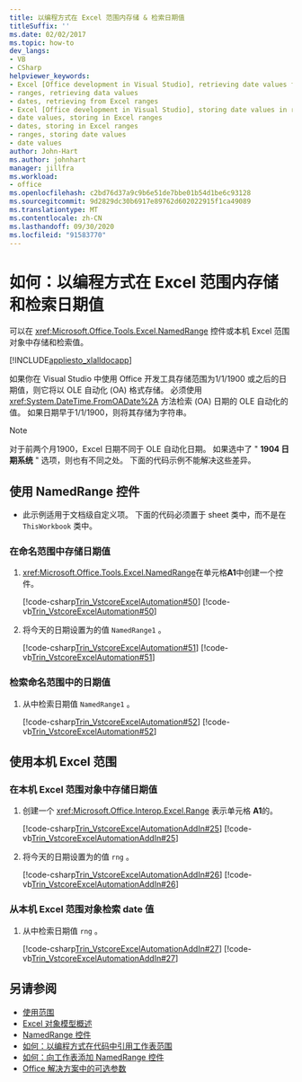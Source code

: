```yaml
---
title: 以编程方式在 Excel 范围内存储 & 检索日期值
titleSuffix: ''
ms.date: 02/02/2017
ms.topic: how-to
dev_langs:
- VB
- CSharp
helpviewer_keywords:
- Excel [Office development in Visual Studio], retrieving date values from ranges
- ranges, retrieving data values
- dates, retrieving from Excel ranges
- Excel [Office development in Visual Studio], storing date values in ranges
- date values, storing in Excel ranges
- dates, storing in Excel ranges
- ranges, storing date values
- date values
author: John-Hart
ms.author: johnhart
manager: jillfra
ms.workload:
- office
ms.openlocfilehash: c2bd76d37a9c9b6e51de7bbe01b54d1be6c93128
ms.sourcegitcommit: 9d2829dc30b6917e89762d602022915f1ca49089
ms.translationtype: MT
ms.contentlocale: zh-CN
ms.lasthandoff: 09/30/2020
ms.locfileid: "91583770"
---
```

# <a name="how-to-programmatically-store-and-retrieve-date-values-in-excel-ranges"></a>如何：以编程方式在 Excel 范围内存储和检索日期值
  可以在 <xref:Microsoft.Office.Tools.Excel.NamedRange> 控件或本机 Excel 范围对象中存储和检索值。

 [!INCLUDE[appliesto_xlalldocapp](../vsto/includes/appliesto-xlalldocapp-md.md)]

 如果你在 Visual Studio 中使用 Office 开发工具存储范围为1/1/1900 或之后的日期值，则它将以 OLE 自动化 (OA) 格式存储。 必须使用 <xref:System.DateTime.FromOADate%2A> 方法检索 (OA) 日期的 OLE 自动化的值。 如果日期早于1/1/1900，则将其存储为字符串。

> [!NOTE]
> 对于前两个月1900，Excel 日期不同于 OLE 自动化日期。 如果选中了 " **1904 日期系统** " 选项，则也有不同之处。 下面的代码示例不能解决这些差异。

## <a name="use-a-namedrange-control"></a>使用 NamedRange 控件

- 此示例适用于文档级自定义项。 下面的代码必须置于 sheet 类中，而不是在 `ThisWorkbook` 类中。

### <a name="to-store-a-date-value-in-a-named-range"></a>在命名范围中存储日期值

1. <xref:Microsoft.Office.Tools.Excel.NamedRange>在单元格**A1**中创建一个控件。

     [!code-csharp[Trin_VstcoreExcelAutomation#50](../vsto/codesnippet/CSharp/Trin_VstcoreExcelAutomationCS/Sheet1.cs#50)]
     [!code-vb[Trin_VstcoreExcelAutomation#50](../vsto/codesnippet/VisualBasic/Trin_VstcoreExcelAutomation/Sheet1.vb#50)]

2. 将今天的日期设置为的值 `NamedRange1` 。

     [!code-csharp[Trin_VstcoreExcelAutomation#51](../vsto/codesnippet/CSharp/Trin_VstcoreExcelAutomationCS/Sheet1.cs#51)]
     [!code-vb[Trin_VstcoreExcelAutomation#51](../vsto/codesnippet/VisualBasic/Trin_VstcoreExcelAutomation/Sheet1.vb#51)]

### <a name="to-retrieve-a-date-value-from-a-named-range"></a>检索命名范围中的日期值

1. 从中检索日期值 `NamedRange1` 。

     [!code-csharp[Trin_VstcoreExcelAutomation#52](../vsto/codesnippet/CSharp/Trin_VstcoreExcelAutomationCS/Sheet1.cs#52)]
     [!code-vb[Trin_VstcoreExcelAutomation#52](../vsto/codesnippet/VisualBasic/Trin_VstcoreExcelAutomation/Sheet1.vb#52)]

## <a name="use-native-excel-ranges"></a>使用本机 Excel 范围

### <a name="to-store-a-date-value-in-a-native-excel-range-object"></a>在本机 Excel 范围对象中存储日期值

1. 创建一个 <xref:Microsoft.Office.Interop.Excel.Range> 表示单元格 **A1**的。

     [!code-csharp[Trin_VstcoreExcelAutomationAddIn#25](../vsto/codesnippet/CSharp/trin_vstcoreexcelautomationaddin/ThisAddIn.cs#25)]
     [!code-vb[Trin_VstcoreExcelAutomationAddIn#25](../vsto/codesnippet/VisualBasic/trin_vstcoreexcelautomationaddin/ThisAddIn.vb#25)]

2. 将今天的日期设置为的值 `rng` 。

     [!code-csharp[Trin_VstcoreExcelAutomationAddIn#26](../vsto/codesnippet/CSharp/trin_vstcoreexcelautomationaddin/ThisAddIn.cs#26)]
     [!code-vb[Trin_VstcoreExcelAutomationAddIn#26](../vsto/codesnippet/VisualBasic/trin_vstcoreexcelautomationaddin/ThisAddIn.vb#26)]

### <a name="to-retrieve-a-date-value-from-a-native-excel-range-object"></a>从本机 Excel 范围对象检索 date 值

1. 从中检索日期值 `rng` 。

     [!code-csharp[Trin_VstcoreExcelAutomationAddIn#27](../vsto/codesnippet/CSharp/trin_vstcoreexcelautomationaddin/ThisAddIn.cs#27)]
     [!code-vb[Trin_VstcoreExcelAutomationAddIn#27](../vsto/codesnippet/VisualBasic/trin_vstcoreexcelautomationaddin/ThisAddIn.vb#27)]

## <a name="see-also"></a>另请参阅
- [使用范围](../vsto/working-with-ranges.md)
- [Excel 对象模型概述](../vsto/excel-object-model-overview.md)
- [NamedRange 控件](../vsto/namedrange-control.md)
- [如何：以编程方式在代码中引用工作表范围](../vsto/how-to-programmatically-refer-to-worksheet-ranges-in-code.md)
- [如何：向工作表添加 NamedRange 控件](../vsto/how-to-add-namedrange-controls-to-worksheets.md)
- [Office 解决方案中的可选参数](../vsto/optional-parameters-in-office-solutions.md)
